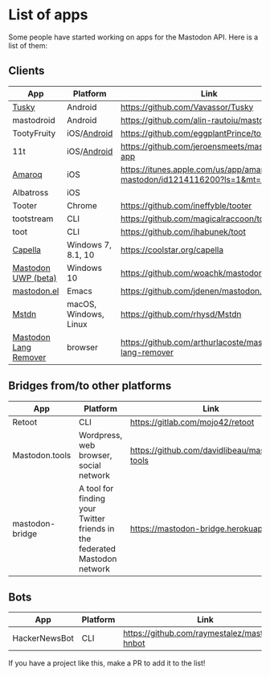 List of apps
============

Some people have started working on apps for the Mastodon API. Here is a list of them:

## Clients

|App|Platform|Link|Developer(s)|
|---|--------|----|------------|
|[Tusky](https://play.google.com/store/apps/details?id=com.keylesspalace.tusky)|Android|<https://github.com/Vavassor/Tusky>|[@Vavassor@mastodon.social](https://mastodon.social/users/Vavassor)|
|mastodroid|Android|<https://github.com/alin-rautoiu/mastodroid>|[@charlag@mastodon.social](https://mastodon.social/users/charlag)|
|TootyFruity|iOS/[Android](https://play.google.com/store/apps/details?id=ch.kevinegli.tootyfruity221258)|<https://github.com/eggplantPrince/tootyFruity>|[@eggplant@mastodon.social](https://mastodon.social/users/eggplant)|
|11t|iOS/[Android](https://play.google.com/store/apps/details?id=com.jeroensmeets.mastodon)|<https://github.com/jeroensmeets/mastodon-app>|[@jeroensmeets@mastodon.social](https://mastodon.social/users/jeroensmeets)|
|[Amaroq](https://itunes.apple.com/us/app/amarok-for-mastodon/id1214116200?ls=1&mt=8)|iOS|<https://itunes.apple.com/us/app/amarok-for-mastodon/id1214116200?ls=1&mt=8>|[@eurasierboy@mastodon.social](https://mastodon.social/users/eurasierboy)|
|Albatross|iOS||[@goldie_ice@mastodon.social](https://mastodon.social/users/goldie_ice)|
|Tooter|Chrome|<https://github.com/ineffyble/tooter>|[@effy@mastodon.social](https://mastodon.social/users/effy)|
|tootstream|CLI|<https://github.com/magicalraccoon/tootstream>|[@Raccoon@mastodon.social](https://mastodon.social/users/Raccoon)|
|toot|CLI|<https://github.com/ihabunek/toot>|[@ihabunek@mastodon.social](https://mastodon.social/users/ihabunek)|
| [Capella](https://github.com/coolstar/Capella) | Windows 7, 8.1, 10 | https://coolstar.org/capella | [@coolstar@mastodon.social](https://mastodon.social/users/coolstar)|
|[Mastodon UWP (beta)](https://github.com/woachk/mastodon/releases)|Windows 10|<https://github.com/woachk/mastodon>|[@my123@mastodon.social](https://mastodon.social/users/my123)|
|[mastodon.el](https://github.com/jdenen/mastodon.el)|Emacs|<https://github.com/jdenen/mastodon.el>|[@johnson@mastodon.social](https://mastodon.social/users/johnson)|
| [Mstdn](https://github.com/rhysd/Mstdn) | macOS, Windows, Linux |<https://github.com/rhysd/Mstdn>|[@Linda_pp@mstdn.jp](https://mstdn.jp/@Linda_pp) or [@inudog@mastodon.social](https://mastodon.social/@inudog) |
|[Mastodon Lang Remover](https://github.com/arthurlacoste/mastodon-lang-remover)|browser|<https://github.com/arthurlacoste/mastodon-lang-remover>|[@arthak@mastodon.social](https://mastodon.social/users/arthak)|

## Bridges from/to other platforms

|App|Platform|Link|Developer(s)|
|---|--------|----|------------|
|Retoot|CLI|<https://gitlab.com/mojo42/retoot>|[@Mojo@apoil.org](https://apoil.org/users/mojo)|
|Mastodon.tools|Wordpress, web browser, social network|<https://github.com/davidlibeau/mastodon-tools>|[@David@mastodon.xyz](https://mastodon.xyz/users/David)|
|mastodon-bridge|A tool for finding your Twitter friends in the federated Mastodon network|<https://mastodon-bridge.herokuapp.com/>|[@Gargron@mastodon.social](https://mastodon.social/users/Gargron)|


## Bots

|App|Platform|Link|Developer(s)|
|---|--------|----|------------|
|HackerNewsBot|CLI|<https://github.com/raymestalez/mastodon-hnbot>|[@rayalez@hackertribe.io](https://hackertribe.io/users/rayalez)|


If you have a project like this, make a PR to add it to the list!
